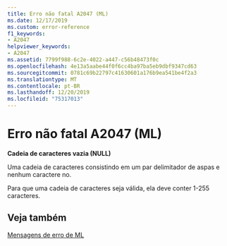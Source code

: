 ```yaml
---
title: Erro não fatal A2047 (ML)
ms.date: 12/17/2019
ms.custom: error-reference
f1_keywords:
- A2047
helpviewer_keywords:
- A2047
ms.assetid: 7799f988-6c2e-4022-a447-c56b48473f0c
ms.openlocfilehash: 4e13a5aabe44f0f6cc4ba97ba5eb9dbf9347cd63
ms.sourcegitcommit: 0781c69b22797c41630601a176b9ea541be4f2a3
ms.translationtype: MT
ms.contentlocale: pt-BR
ms.lasthandoff: 12/20/2019
ms.locfileid: "75317013"
---
```

# <a name="ml-nonfatal-error-a2047"></a>Erro não fatal A2047 (ML)

**Cadeia de caracteres vazia (NULL)**

Uma cadeia de caracteres consistindo em um par delimitador de aspas e nenhum caractere no.

Para que uma cadeia de caracteres seja válida, ela deve conter 1-255 caracteres.

## <a name="see-also"></a>Veja também

[Mensagens de erro de ML](ml-error-messages.md)
